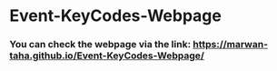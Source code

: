 # Event-KeyCodes-Webpage

### You can check the webpage via the link: **https://marwan-taha.github.io/Event-KeyCodes-Webpage/**
